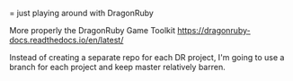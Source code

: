 = just playing around with DragonRuby

More properly the DragonRuby Game Toolkit
https://dragonruby-docs.readthedocs.io/en/latest/

Instead of creating a separate repo for each DR project, I'm going to use a branch for each project and keep master relatively barren.
